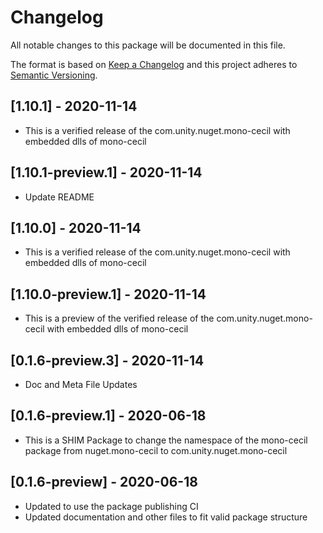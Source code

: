 # Changelog
All notable changes to this package will be documented in this file.

The format is based on [Keep a Changelog](http://keepachangelog.com/en/1.0.0/)
and this project adheres to [Semantic Versioning](http://semver.org/spec/v2.0.0.html).

## [1.10.1] - 2020-11-14
* This is a verified release of the com.unity.nuget.mono-cecil with embedded dlls of mono-cecil

## [1.10.1-preview.1] - 2020-11-14
* Update README

## [1.10.0] - 2020-11-14
* This is a verified release of the com.unity.nuget.mono-cecil with embedded dlls of mono-cecil

## [1.10.0-preview.1] - 2020-11-14
* This is a preview of the verified release of the com.unity.nuget.mono-cecil with embedded dlls of mono-cecil

## [0.1.6-preview.3] - 2020-11-14
* Doc and Meta File Updates

## [0.1.6-preview.1] - 2020-06-18
* This is a SHIM Package to change the namespace of the mono-cecil package from nuget.mono-cecil to com.unity.nuget.mono-cecil

## [0.1.6-preview] - 2020-06-18
* Updated to use the package publishing CI
* Updated documentation and other files to fit valid package structure
